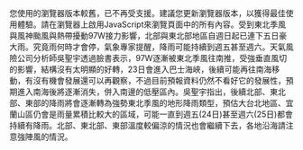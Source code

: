 您使用的瀏覽器版本較舊，已不再受支援。建議您更新瀏覽器版本，以獲得最佳使用體驗。請在瀏覽器上啟用JavaScript來瀏覽頁面中的所有內容。受到東北季風與風神颱風與熱帶擾動97W接力影響，北部與東北部地區自週日起已連下五日豪大雨。究竟雨何時才會停，氣象專家提醒，降雨可能持續到週五甚至週六。天氣風險公司分析師吳聖宇透過臉書表示，97W逐漸被東北季風往南推，受強垂直風切的影響，結構沒有太明顯的好轉，23日會進入巴士海峽，後續可能再往南海移動，有沒有機會發展還可以再觀察，不過目前預報資料仍然不看好它的發展性，預期進入南海後將逐漸消失，併入南邊的低壓區內。吳聖宇指出，後續北部、東北部、東部的降雨將會逐漸轉為強勢東北季風的地形降雨類型，預估大台北地區、宜蘭山區仍會是雨量累積比較大的區域，可能一直到週五(24日)甚至週六(25日)都會持續有降雨。北部、東北部、東部溫度較偏涼的情況也會繼續下去，各地沿海請注意強陣風的情況。